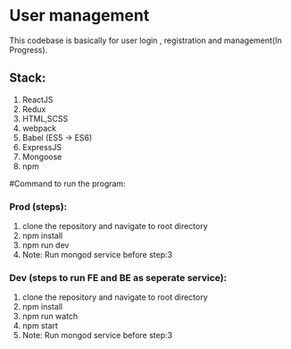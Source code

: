 # User management

This codebase is basically for user login , registration and management(In Progress).

## Stack:

1. ReactJS
2. Redux
3. HTML,SCSS
4. webpack
5. Babel (ES5 -> ES6)
6. ExpressJS
7. Mongoose
8. npm

#Command to run the program:

### Prod (steps):

1. clone the repository and navigate to root directory
2. npm install
3. npm run dev
4. Note: Run mongod service before step:3

### Dev (steps to run FE and BE as seperate service):

1. clone the repository and navigate to root directory
2. npm install
3. npm run watch
4. npm start
5. Note: Run mongod service before step:3
